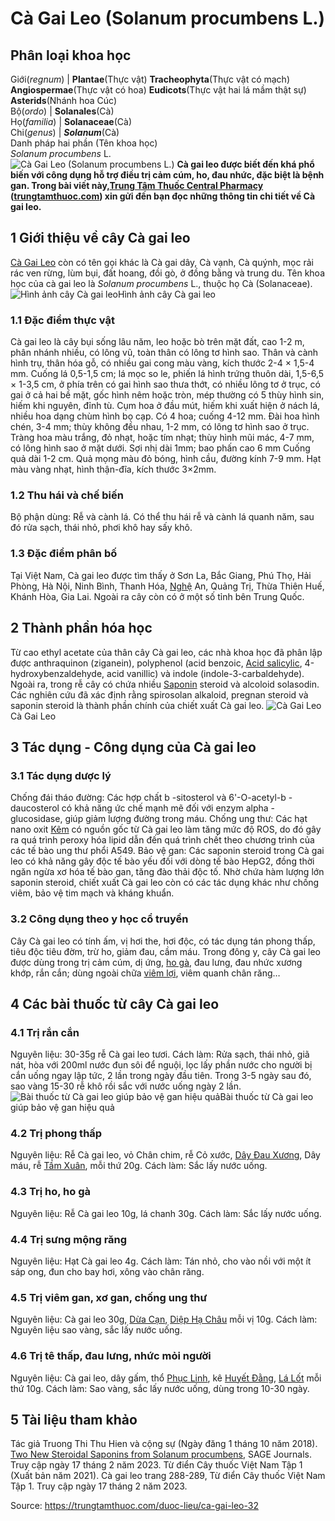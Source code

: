 # Cà Gai Leo (Solanum procumbens L.)

Phân loại khoa học  
---  
Giới(_regnum_) |  **Plantae**(Thực vật) **Tracheophyta**(Thực vật có mạch) **Angiospermae**(Thực vật có hoa) **Eudicots**(Thực vật hai lá mầm thật sự) **Asterids**(Nhánh hoa Cúc)  
Bộ(_ordo_) | **Solanales**(Cà)  
Họ(_familia_) | **Solanaceae**(Cà)  
Chi(_genus_) | _**Solanum**_(Cà)  
Danh pháp hai phần (Tên khoa học)  
_Solanum procumbens_ L.  
![Cà Gai Leo \(Solanum procumbens L.\)](https://trungtamthuoc.com/images/others/ca-gai-leo-2242.jpg)
**Cà gai leo được biết đến khá phổ biến với công dụng hỗ trợ điều trị cảm cúm, ho, đau nhức, đặc biệt là bệnh gan. Trong bài viết này,[Trung Tâm Thuốc Central Pharmacy](https://trungtamthuoc.com/ "Trung Tâm Thuốc Central Pharmacy") ([trungtamthuoc.com](https://trungtamthuoc.com/ "trungtamthuoc.com")) xin gửi đến bạn đọc những thông tin chi tiết về Cà gai leo.**
##  1 Giới thiệu về cây Cà gai leo
[Cà Gai Leo](https://trungtamthuoc.com/duoc-lieu/ca-gai-leo-32 "Cà Gai Leo") còn có tên gọi khác là Cà gai dây, Cà vạnh, Cà quýnh, mọc rải rác ven rừng, lùm bụi, đất hoang, đồi gò, ở đồng bằng và trung du.
Tên khoa học của cà gai leo là _Solanum procumbens_ L., thuộc họ Cà (Solanaceae).
![Hình ảnh cây Cà gai leo](https://trungtamthuoc.com/images/item/hinh-anh-ca-gai-leo.jpg)Hình ảnh cây Cà gai leo
### 1.1 Đặc điểm thực vật
Cà gai leo là cây bụi sống lâu năm, leo hoặc bò trên mặt đất, cao 1-2 m, phân nhánh nhiều, có lông vũ, toàn thân có lông tơ hình sao. Thân và cành hình trụ, thân hóa gỗ, có nhiều gai cong màu vàng, kích thước 2-4 × 1,5-4 mm. Cuống lá 0,5-1,5 cm; lá mọc so le, phiến lá hình trứng thuôn dài, 1,5-6,5 × 1-3,5 cm, ở phía trên có gai hình sao thưa thớt, có nhiều lông tơ ở trục, có gai ở cả hai bề mặt, gốc hình nêm hoặc tròn, mép thường có 5 thùy hình sin, hiếm khi nguyên, đỉnh tù. 
Cụm hoa ở đầu mút, hiếm khi xuất hiện ở nách lá, nhiều hoa dạng chùm hình bọ cạp. Có 4 hoa; cuống 4-12 mm. Đài hoa hình chén, 3-4 mm; thùy không đều nhau, 1-2 mm, có lông tơ hình sao ở trục. Tràng hoa màu trắng, đỏ nhạt, hoặc tím nhạt; thùy hình mũi mác, 4-7 mm, có lông hình sao ở mặt dưới. Sợi nhị dài 1mm; bao phấn cao 6 mm Cuống quả dài 1-2 cm. Quả mọng màu đỏ bóng, hình cầu, đường kính 7-9 mm. Hạt màu vàng nhạt, hình thận-đĩa, kích thước 3×2mm.
### 1.2 Thu hái và chế biến
Bộ phận dùng: Rễ và cành lá.
Có thể thu hái rễ và cành lá quanh năm, sau đó rửa sạch, thái nhỏ, phơi khô hay sấy khô. 
### 1.3 Đặc điểm phân bố
Tại Việt Nam, Cà gai leo được tìm thấy ở Sơn La, Bắc Giang, Phú Thọ, Hải Phòng, Hà Nội, Ninh Bình, Thanh Hóa, [Nghệ](https://trungtamthuoc.com/hoat-chat/nghe "Nghệ") An, Quảng Trị, Thừa Thiên Huế, Khánh Hòa, Gia Lai. Ngoài ra cây còn có ở một số tỉnh bên Trung Quốc.
##  2 Thành phần hóa học
Từ cao ethyl acetate của thân cây Cà gai leo, các nhà khoa học đã phân lập được anthraquinon (ziganein), polyphenol (acid benzoic, [Acid salicylic](https://trungtamthuoc.com/hoat-chat/acid-salicylic "Acid salicylic"), 4-hydroxybenzaldehyde, acid vanillic) và indole (indole-3-carbaldehyde). 
Ngoài ra, trong rễ cây có chứa nhiều [Saponin](https://trungtamthuoc.com/hoat-chat/saponin "Saponin") steroid và alcoloid solasodin. Các nghiên cứu đã xác định rằng spirosolan alkaloid, pregnan steroid và saponin steroid là thành phần chính của chiết xuất Cà gai leo.
![Cà Gai Leo](https://trungtamthuoc.com/images/item/ca-gai-leo-va-cong-dung.jpg)Cà Gai Leo
##  3 Tác dụng - Công dụng của Cà gai leo
### 3.1 Tác dụng dược lý
Chống đái tháo đường: Các hợp chất b -sitosterol và 6'-O-acetyl-b -daucosterol có khả năng ức chế mạnh mẽ đối với enzym alpha - glucosidase, giúp giảm lượng đường trong máu.
Chống ung thư: Các hạt nano oxit [Kẽm](https://trungtamthuoc.com/hoat-chat/kem "Kẽm") có nguồn gốc từ Cà gai leo làm tăng mức độ ROS, do đó gây ra quá trình peroxy hóa lipid dẫn đến quá trình chết theo chương trình của các tế bào ung thư phổi A549.
Bảo vệ gan: Các saponin steroid trong Cà gai leo có khả năng gây độc tế bào yếu đối với dòng tế bào HepG2, đồng thời ngăn ngừa xơ hóa tế bào gan, tăng đào thải độc tố.
Nhờ chứa hàm lượng lớn saponin steroid, chiết xuất Cà gai leo còn có các tác dụng khác như chống viêm, bảo vệ tim mạch và kháng khuẩn.
### 3.2 Công dụng theo y học cổ truyền
Cây Cà gai leo có tính ấm, vị hơi the, hơi độc, có tác dụng tán phong thấp, tiêu độc tiêu đờm, trừ ho, giảm đau, cầm máu.
Trong đông y, cây Cà gai leo được dùng trong trị cảm cúm, dị ứng, [ho gà](https://trungtamthuoc.com/bai-viet/ho-ga-o-tre-em "ho gà"), đau lưng, đau nhức xương khớp, rắn cắn; dùng ngoài chữa [viêm lợi](https://trungtamthuoc.com/bai-viet/viem-loi-loet-hoai-tu-cap-tinh "viêm lợi"), viêm quanh chân răng…
##  4 Các bài thuốc từ cây Cà gai leo
### 4.1 Trị rắn cắn
Nguyên liệu: 30-35g rễ Cà gai leo tươi.
Cách làm: Rửa sạch, thái nhỏ, giã nát, hòa với 200ml nước đun sôi để nguội, lọc lấy phần nước cho người bị cắn uống ngay lập tức, 2 lần trong ngày đầu tiên. Trong 3-5 ngày sau đó, sao vàng 15-30 rễ khô rồi sắc với nước uống ngày 2 lần.
![Bài thuốc từ Cà gai leo giúp bảo vệ gan hiệu quả](https://trungtamthuoc.com/images/item/bai-thuoc-ca-gai-leo.jpg)Bài thuốc từ Cà gai leo giúp bảo vệ gan hiệu quả
### 4.2 Trị phong thấp
Nguyên liệu: Rễ Cà gai leo, vỏ Chân chim, rễ Cỏ xước, [Dây Đau Xương](https://trungtamthuoc.com/duoc-lieu/day-dau-xuong "Dây Đau Xương"), Dây máu, rễ [Tầm Xuân](https://trungtamthuoc.com/hoat-chat/tam-xuan "Tầm Xuân"), mỗi thứ 20g.
Cách làm: Sắc lấy nước uống.
### 4.3 Trị ho, ho gà
Nguyên liệu: Rễ Cà gai leo 10g, lá chanh 30g.
Cách làm: Sắc lấy nước uống.
### 4.4 Trị sưng mộng răng
Nguyên liệu: Hạt Cà gai leo 4g.
Cách làm: Tán nhỏ, cho vào nồi với một ít sáp ong, đun cho bay hơi, xông vào chân răng.
### 4.5 Trị viêm gan, xơ gan, chống ung thư
Nguyên liệu: Cà gai leo 30g, [Dừa Cạn](https://trungtamthuoc.com/duoc-lieu/dua-can-74 "Dừa Cạn"), [Diệp Hạ Châu](https://trungtamthuoc.com/duoc-lieu/diep-ha-chau-14 "Diệp Hạ Châu") mỗi vị 10g.
Cách làm: Nguyên liệu sao vàng, sắc lấy nước uống.
### 4.6 Trị tê thấp, đau lưng, nhức mỏi người
Nguyên liệu: Cà gai leo, dây gấm, thổ [Phục Linh](https://trungtamthuoc.com/hoat-chat/phuc-linh "Phục Linh"), kê [Huyết Đằng](https://trungtamthuoc.com/duoc-lieu/huyet-dang-34 "Huyết Đằng"), [Lá Lốt](https://trungtamthuoc.com/hoat-chat/la-lot "Lá Lốt") mỗi thứ 10g.
Cách làm: Sao vàng, sắc lấy nước uống, dùng trong 10-30 ngày.
##  5 Tài liệu tham khảo
Tác giả Truong Thi Thu Hien và cộng sự (Ngày đăng 1 tháng 10 năm 2018). [Two New Steroidal Saponins from Solanum procumbens](https://journals.sagepub.com/doi/abs/10.1177/1934578X1801301009), SAGE Journals. Truy cập ngày 17 tháng 2 năm 2023. 
Từ điển Cây thuốc Việt Nam Tập 1 (Xuất bản năm 2021). Cà gai leo trang 288-289, Từ điển Cây thuốc Việt Nam Tập 1. Truy cập ngày 17 tháng 2 năm 2023.


Source: https://trungtamthuoc.com/duoc-lieu/ca-gai-leo-32